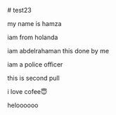 
﻿# test23

my name is hamza


iam from holanda

iam abdelrahaman this done by me

iam a police officer

this is second pull

i love cofee😇

heloooooo 

